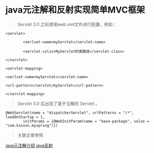 # java元注解和反射实现简单MVC框架
> Servlet 3.0 之前使用web.xml文件进行配置，例如：

    <servlet>
    
            <serlvet-name>myServlet</servlet-name>
    
            <servlet-calss>MyServlet的类路径</servlet-class>
    
    </servlet>
    
    <servlet-mapping>
    
    <serlvet-name>myServlet</servlet-name>
    
    <url-pattern>/servlet/myServlet</url-pattern>
    
    </servlet-mapping>
    
> Servlet 3.0 后出现了基于注解的 Servlet 。

    @WebServlet(name = "dispatcherServlet", urlPatterns = "/*", loadOnStartup = 1,
            initParams = {@WebInitParam(name = "base-package", value = "com.kinson.myspring")})
            
> 关联文章参照

[java元注解介绍](https://www.cnblogs.com/kingsonfu/p/10634174.html)
[java反射](https://www.cnblogs.com/kingsonfu/p/10486709.html)
